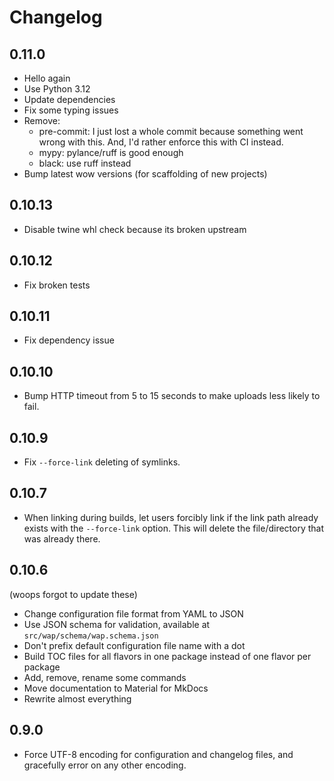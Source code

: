 # Changelog

## 0.11.0

- Hello again
- Use Python 3.12
- Update dependencies
- Fix some typing issues
- Remove:
  - pre-commit: I just lost a whole commit because something went wrong with
    this. And, I'd rather enforce this with CI instead.
  - mypy: pylance/ruff is good enough
  - black: use ruff instead
- Bump latest wow versions (for scaffolding of new projects)

## 0.10.13

- Disable twine whl check because its broken upstream

## 0.10.12

- Fix broken tests

## 0.10.11

- Fix dependency issue

## 0.10.10

- Bump HTTP timeout from 5 to 15 seconds to make uploads less likely to fail.

## 0.10.9

- Fix `--force-link` deleting of symlinks.

## 0.10.7

- When linking during builds, let users forcibly link if the link path already
  exists with the `--force-link` option. This will delete the file/directory
  that was already there.

## 0.10.6

(woops forgot to update these)

- Change configuration file format from YAML to JSON
- Use JSON schema for validation, available at `src/wap/schema/wap.schema.json`
- Don't prefix default configuration file name with a dot
- Build TOC files for all flavors in one package instead of one flavor per
  package
- Add, remove, rename some commands
- Move documentation to Material for MkDocs
- Rewrite almost everything

## 0.9.0

- Force UTF-8 encoding for configuration and changelog files, and gracefully
  error on any other encoding.
